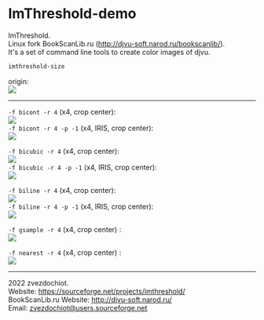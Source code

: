 # ImThreshold-demo

ImThreshold.  
Linux fork BookScanLib.ru (http://djvu-soft.narod.ru/bookscanlib/).  
It's a set of command line tools to create color images of djvu.  

```sh
imthreshold-size
```

origin:  
![](../../orig/lena.png)

---

`-f bicont -r 4` (x4, crop center):  
![](./lena.size.x4.bicont.png)  
`-f bicont -r 4 -p -1` (x4, IRIS, crop center):  
![](./lena.size.x4.bicont.i.png)

`-f bicubic -r 4` (x4, crop center):  
![](./lena.size.x4.bicubic.png)  
`-f bicubic -r 4 -p -1` (x4, IRIS, crop center):  
![](./lena.size.x4.bicubic.i.png)

`-f biline -r 4` (x4, crop center):  
![](./lena.size.x4.biline.png)  
`-f biline -r 4 -p -1` (x4, IRIS, crop center):  
![](./lena.size.x4.biline.i.png)

`-f gsample -r 4` (x4, crop center) :  
![](./lena.size.x4.gsample.png)

`-f nearest -r 4` (x4, crop center) :  
![](./lena.size.x4.nearest.png)

---

 2022 zvezdochiot.  
 Website: https://sourceforge.net/projects/imthreshold/  
 BookScanLib.ru Website: http://djvu-soft.narod.ru/  
 Email: zvezdochiot@users.sourceforge.net  

